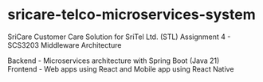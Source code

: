 # sricare-telco-microservices-system
SriCare Customer Care Solution for SriTel Ltd. (STL)
Assignment 4 - SCS3203 Middleware Architecture

Backend - Microservices architecture with Spring Boot (Java 21)
<br>
Frontend - Web apps using React and Mobile app using React Native
